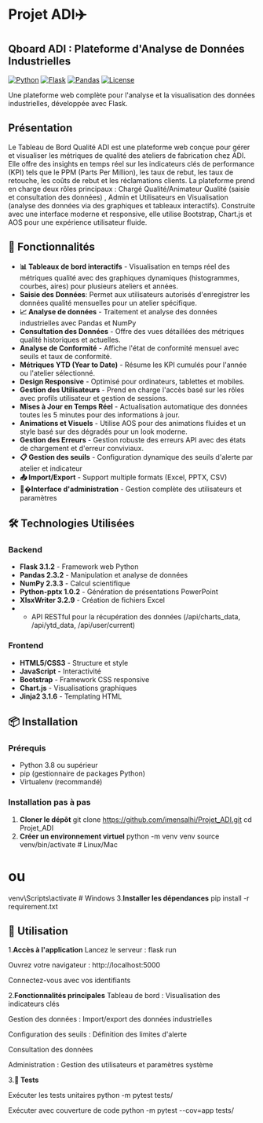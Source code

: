 # Projet ADI✈️ 
## Qboard ADI : Plateforme d'Analyse de Données Industrielles

[![Python](https://img.shields.io/badge/Python-3.8%2B-blue)](https://www.python.org/)
[![Flask](https://img.shields.io/badge/Flask-3.1.2-green)](https://flask.palletsprojects.com/)
[![Pandas](https://img.shields.io/badge/Pandas-2.3.2-orange)](https://pandas.pydata.org/)
[![License](https://img.shields.io/badge/License-MIT-yellow)](LICENSE)

Une plateforme web complète pour l'analyse et la visualisation des données industrielles, développée avec Flask.

## Présentation
Le Tableau de Bord Qualité ADI est une plateforme web conçue pour gérer et visualiser les métriques de qualité des ateliers de fabrication chez ADI. Elle offre des insights en temps réel sur les indicateurs clés de performance (KPI) tels que le PPM (Parts Per Million), les taux de rebut, les taux de retouche, les coûts de rebut et les réclamations clients. La plateforme prend en charge deux rôles principaux : Chargé Qualité/Animateur Qualité (saisie et consultation des données) , Admin et Utilisateurs en Visualisation (analyse des données via des graphiques et tableaux interactifs). 
Construite avec une interface moderne et responsive, elle utilise Bootstrap, Chart.js et AOS pour une expérience utilisateur fluide.
## 🚀 Fonctionnalités

- **📊 Tableaux de bord interactifs** - Visualisation en temps réel des métriques qualité avec des graphiques dynamiques (histogrammes, courbes, aires) pour plusieurs ateliers et années.
- **Saisie des Données**: Permet aux utilisateurs autorisés d'enregistrer les données qualité mensuelles pour un atelier spécifique.
- **📈 Analyse de données** - Traitement et analyse des données industrielles avec Pandas et NumPy
- **Consultation des Données** - Offre des vues détaillées des métriques qualité historiques et actuelles.
- **Analyse de Conformité** - Affiche l'état de conformité mensuel avec seuils et taux de conformité.
- **Métriques YTD (Year to Date)** -  Résume les KPI cumulés pour l'année ou l'atelier sélectionné.
- **Design Responsive** - Optimisé pour ordinateurs, tablettes et mobiles.
- **Gestion des Utilisateurs** - Prend en charge l'accès basé sur les rôles avec profils utilisateur et gestion de sessions.
- **Mises à Jour en Temps Réel** - Actualisation automatique des données toutes les 5 minutes pour des informations à jour.
- **Animations et Visuels** - Utilise AOS pour des animations fluides et un style basé sur des dégradés pour un look moderne.
-  **Gestion des Erreurs** - Gestion robuste des erreurs API avec des états de chargement et d'erreur conviviaux.
- **📋 Gestion des seuils** - Configuration dynamique des seuils d'alerte par atelier et indicateur
- **📤 Import/Export** - Support multiple formats (Excel, PPTX, CSV)
- **👨‍�Interface d'administration** - Gestion complète des utilisateurs et paramètres

## 🛠️ Technologies Utilisées

### Backend
- **Flask 3.1.2** - Framework web Python
- **Pandas 2.3.2** - Manipulation et analyse de données
- **NumPy 2.3.3** - Calcul scientifique
- **Python-pptx 1.0.2** - Génération de présentations PowerPoint
- **XlsxWriter 3.2.9** - Création de fichiers Excel
- * API RESTful pour la récupération des données (/api/charts_data, /api/ytd_data, /api/user/current)

### Frontend
- **HTML5/CSS3** - Structure et style
- **JavaScript** - Interactivité
- **Bootstrap** - Framework CSS responsive
- **Chart.js** - Visualisations graphiques
- **Jinja2 3.1.6** - Templating HTML

## 📦 Installation

### Prérequis
- Python 3.8 ou supérieur
- pip (gestionnaire de packages Python)
- Virtualenv (recommandé)

### Installation pas à pas

1. **Cloner le dépôt**
   git clone https://github.com/imensalhi/Projet_ADI.git
   cd Projet_ADI
2. **Créer un environnement virtuel**
    python -m venv venv
source venv/bin/activate  # Linux/Mac
# ou
venv\Scripts\activate     # Windows
3.**Installer les dépendances**
pip install -r requirement.txt

## 🚀 Utilisation

1.**Accès à l'application**
Lancez le serveur : flask run

Ouvrez votre navigateur : http://localhost:5000

Connectez-vous avec vos identifiants

2.**Fonctionnalités principales**
Tableau de bord : Visualisation des indicateurs clés

Gestion des données : Import/export des données industrielles

Configuration des seuils : Définition des limites d'alerte

Consultation des données 

Administration : Gestion des utilisateurs et paramètres système

3.**🧪 Tests**

Exécuter les tests unitaires
python -m pytest tests/

 Exécuter avec couverture de code
python -m pytest --cov=app tests/
